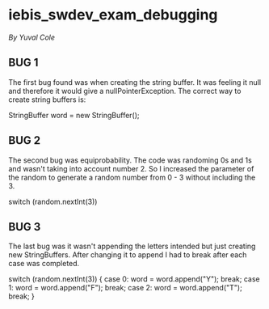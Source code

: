 # iebis_swdev_exam_debugging
_By Yuval Cole_

## BUG 1 ##
The first bug found was when creating the string buffer. It was feeling it null and therefore it would give a nullPointerException. The correct way to create string buffers is:

  StringBuffer word = new StringBuffer();

## BUG 2 ##

The second bug was equiprobability. The code was randoming 0s and 1s and wasn't taking into account number 2. So I increased the parameter of the random to generate a random number from 0 - 3 without including the 3. 

switch (random.nextInt(3))

## BUG 3 ##

The last bug was it wasn't appending the letters intended but just creating new StringBuffers. After changing it to append I had to break after each case was completed.

 switch (random.nextInt(3)) {
            case 0:
                word = word.append("Y");
                break;
            case 1:
                word = word.append("F");
                break;
            case 2:
                word = word.append("T");
                break;
        }
